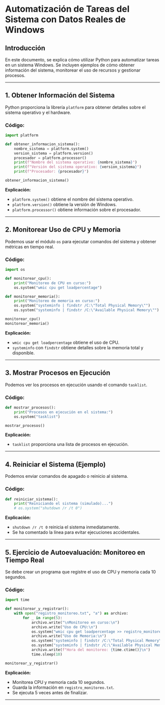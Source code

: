 # Automatización de Tareas del Sistema con Datos Reales de Windows

## Introducción
En este documento, se explica cómo utilizar Python para automatizar tareas en un sistema Windows. Se incluyen ejemplos de cómo obtener información del sistema, monitorear el uso de recursos y gestionar procesos.

---

## 1. Obtener Información del Sistema
Python proporciona la librería `platform` para obtener detalles sobre el sistema operativo y el hardware.

### Código:
```python
import platform

def obtener_informacion_sistema():
    nombre_sistema = platform.system()
    version_sistema = platform.version()
    procesador = platform.processor()
    print(f"Nombre del sistema operativo: {nombre_sistema}")
    print(f"Versión del sistema operativo: {version_sistema}")
    print(f"Procesador: {procesador}")

obtener_informacion_sistema()
```

**Explicación:**
- `platform.system()` obtiene el nombre del sistema operativo.
- `platform.version()` obtiene la versión de Windows.
- `platform.processor()` obtiene información sobre el procesador.

---

## 2. Monitorear Uso de CPU y Memoria
Podemos usar el módulo `os` para ejecutar comandos del sistema y obtener métricas en tiempo real.

### Código:
```python
import os

def monitorear_cpu():
    print("Monitoreo de CPU en curso:")
    os.system("wmic cpu get loadpercentage")

def monitorear_memoria():
    print("Monitoreo de memoria en curso:")
    os.system("systeminfo | findstr /C:\"Total Physical Memory\"")
    os.system("systeminfo | findstr /C:\"Available Physical Memory\"")

monitorear_cpu()
monitorear_memoria()
```

**Explicación:**
- `wmic cpu get loadpercentage` obtiene el uso de CPU.
- `systeminfo` con `findstr` obtiene detalles sobre la memoria total y disponible.

---

## 3. Mostrar Procesos en Ejecución
Podemos ver los procesos en ejecución usando el comando `tasklist`.

### Código:
```python
def mostrar_procesos():
    print("Procesos en ejecución en el sistema:")
    os.system("tasklist")

mostrar_procesos()
```

**Explicación:**
- `tasklist` proporciona una lista de procesos en ejecución.

---

## 4. Reiniciar el Sistema (Ejemplo)
Podemos enviar comandos de apagado o reinicio al sistema.

### Código:
```python
def reiniciar_sistema():
    print("Reiniciando el sistema (simulado)...")
    # os.system("shutdown /r /t 0")
```

**Explicación:**
- `shutdown /r /t 0` reinicia el sistema inmediatamente.
- Se ha comentado la línea para evitar ejecuciones accidentales.

---

## 5. Ejercicio de Autoevaluación: Monitoreo en Tiempo Real
Se debe crear un programa que registre el uso de CPU y memoria cada 10 segundos.

### Código:
```python
import time

def monitorear_y_registrar():
    with open("registro_monitoreo.txt", "a") as archivo:
        for _ in range(5):
            archivo.write("\nMonitoreo en curso:\n")
            archivo.write("Uso de CPU:\n")
            os.system("wmic cpu get loadpercentage >> registro_monitoreo.txt")
            archivo.write("Uso de Memoria:\n")
            os.system("systeminfo | findstr /C:\"Total Physical Memory\" >> registro_monitoreo.txt")
            os.system("systeminfo | findstr /C:\"Available Physical Memory\" >> registro_monitoreo.txt")
            archivo.write(f"Hora del monitoreo: {time.ctime()}\n")
            time.sleep(10)

monitorear_y_registrar()
```

**Explicación:**
- Monitorea CPU y memoria cada 10 segundos.
- Guarda la información en `registro_monitoreo.txt`.
- Se ejecuta 5 veces antes de finalizar.

---

